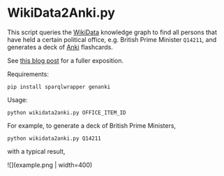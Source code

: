 # WikiData2Anki.py

This script queries the [WikiData](https://query.wikidata.org/) knowledge graph
to find all persons that have held a certain political office, e.g. British
Prime Minister `Q14211`, and generates a deck of
[Anki](https://apps.ankiweb.net/) flashcards.

See [this blog post](https://jb753.user.srcf.net/wikidata2anki) for a fuller
exposition.

Requirements:
```
pip install sparqlwrapper genanki
```

Usage:
```
python wikidata2anki.py OFFICE_ITEM_ID
```

For example, to generate a deck of British Prime Ministers,

```
python wikidata2anki.py Q14211
```

with a typical result,

![](example.png | width=400)
